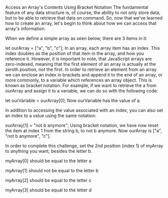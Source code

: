 Access an Array's Contents Using Bracket Notation
The fundamental feature of any data structure is, of course, the ability to not only store data, but to be able to retrieve that data on command. So, now that we've learned how to create an array, let's begin to think about how we can access that array's information.

When we define a simple array as seen below, there are 3 items in it:

let ourArray = ["a", "b", "c"];
In an array, each array item has an index. This index doubles as the position of that item in the array, and how you reference it. However, it is important to note, that JavaScript arrays are zero-indexed, meaning that the first element of an array is actually at the zeroth position, not the first. In order to retrieve an element from an array we can enclose an index in brackets and append it to the end of an array, or more commonly, to a variable which references an array object. This is known as bracket notation. For example, if we want to retrieve the a from ourArray and assign it to a variable, we can do so with the following code:

let ourVariable = ourArray[0];
Now ourVariable has the value of a.

In addition to accessing the value associated with an index, you can also set an index to a value using the same notation:

ourArray[1] = "not b anymore";
Using bracket notation, we have now reset the item at index 1 from the string b, to not b anymore. Now ourArray is ["a", "not b anymore", "c"].

In order to complete this challenge, set the 2nd position (index 1) of myArray to anything you want, besides the letter b.

myArray[0] should be equal to the letter a

myArray[1] should not be equal to the letter b

myArray[2] should be equal to the letter c

myArray[3] should be equal to the letter d